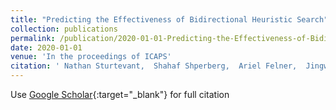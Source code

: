 ```yaml
---
title: "Predicting the Effectiveness of Bidirectional Heuristic Search"
collection: publications
permalink: /publication/2020-01-01-Predicting-the-Effectiveness-of-Bidirectional-Heuristic-Search
date: 2020-01-01
venue: 'In the proceedings of ICAPS'
citation: ' Nathan Sturtevant,  Shahaf Shperberg,  Ariel Felner,  Jingwei Chen, &quot;Predicting the Effectiveness of Bidirectional Heuristic Search.&quot; In the proceedings of ICAPS, 2020.'
---
```

Use [Google Scholar](https://scholar.google.com/scholar?q=Predicting+the+Effectiveness+of+Bidirectional+Heuristic+Search){:target="_blank"} for full citation